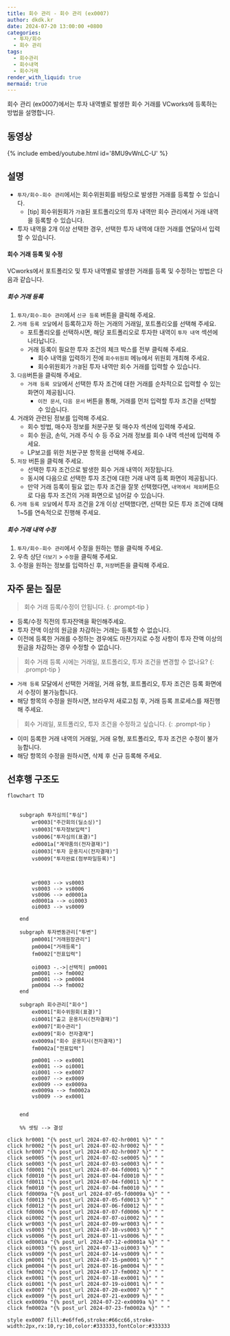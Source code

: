 ```yaml
---
title: 회수 관리 - 회수 관리 (ex0007)
author: dkdk.kr
date: 2024-07-20 13:00:00 +0800
categories:
  - 투자/회수
  - 회수 관리
tags:
  - 회수관리
  - 회수내역
  - 회수거래
render_with_liquid: true
mermaid: true
---
```

회수 관리 (ex0007)에서는 투자 내역별로 발생한 회수 거래를 VCworks에 등록하는 방법을 설명합니다.

## 동영상

{% include embed/youtube.html id='8MU9vWnLC-U' %}

## 설명
- `투자/회수-회수 관리`에서는 회수위원회를 바탕으로 발생한 거래를 등록할 수 있습니다.
	- [tip] 회수위원회가 `가결`된 포트폴리오의 투자 내역만 회수 관리에서 거래 내역을 등록할 수 있습니다.
- 투자 내역을 2개 이상 선택한 경우, 선택한 투자 내역에 대한 거래를 연달아서 입력할 수 있습니다.

#### 회수 거래 등록 및 수정

VCworks에서 포트폴리오 및 투자 내역별로 발생한 거래를 등록 및 수정하는 방법은 다음과 같습니다.

##### 회수 거래 등록
1. `투자/회수-회수 관리`에서 `신규 등록` 버튼을 클릭해 주세요.
2. `거래 등록 모달`에서 등록하고자 하는 거래의 거래일, 포트폴리오를 선택해 주세요.
	- 포트폴리오를 선택하시면, 해당 포트폴리오로 투자한 내역이 `투자 내역` 섹션에 나타납니다.
	- 거래 등록이 필요한 투자 조건의 체크 박스를 전부 클릭해 주세요.
		- 회수 내역을 입력하기 전에 `회수위원회` 메뉴에서 위원회 개최해 주세요.
		- 회수위원회가 `가결`된 투자 내역만 회수 거래를 입력할 수 있습니다.
3. `다음`버튼을 클릭해 주세요.
	- `거래 등록 모달`에서 선택한 투자 조건에 대한 거래를 순차적으로 입력할 수 있는 화면이 제공됩니다.
		- `이전 문서`, `다음 문서` 버튼을 통해, 거래를 먼저 입력할 투자 조건을 선택할 수 있습니다.
4. 거래와 관련된 정보를 입력해 주세요.
	- 회수 방법, 매수자 정보를 처분구분 및 매수자 섹션에 입력해 주세요.
	- 회수 원금, 손익, 거래 주식 수 등 주요 거래 정보를 회수 내역 섹션에 입력해 주세요.
	- LP보고를 위한 처분구분 항목을 선택해 주세요.
5. `저장` 버튼을 클릭해 주세요.
	- 선택한 투자 조건으로 발생한 회수 거래 내역이 저장됩니다.
	- 동시에 다음으로 선택한 투자 조건에 대한 거래 내역 등록 화면이 제공됩니다.
	- 만약 거래 등록이 필요 없는 투자 조건을 잘못 선택했다면, `내역에서 제외`버튼으로 다음 투자 조건의 거래 화면으로 넘어갈 수 있습니다.
6. `거래 등록 모달`에서 투자 조건을 2개 이상 선택했다면, 선택한 모든 투자 조건에 대해 1~5를 연속적으로 진행해 주세요.

##### 회수 거래 내역 수정
1. `투자/회수-회수 관리`에서 수정을 원하는 행을 클릭해 주세요.
2. 우측 상단 `더보기` > `수정`을 클릭해 주세요.
3. 수정을 원하는 정보를 입력하신 후, `저장`버튼을 클릭해 주세요.


## 자주 묻는 질문

> 회수 거래 등록/수정이 안됩니다.
{: .prompt-tip }
- 등록/수정 직전의 투자잔액을 확인해주세요.
- 투자 잔액 이상의 원금을 차감하는 거래는 등록할 수 없습니다.
- 이전에 등록한 거래를 수정하는 경우에도 마찬가지로 수정 사항이 투자 잔액 이상의 원금을 차감하는 경우 수정할 수 없습니다.

> 회수 거래 등록 시에는 거래일, 포트폴리오, 투자 조건을 변경할 수 없나요?
{: .prompt-tip }
- `거래 등록` 모달에서 선택한 거래일, 거래 유형, 포트폴리오, 투자 조건은 등록 화면에서 수정이 불가능합니다.
- 해당 항목의 수정을 원하시면, 브라우저 새로고침 후, 거래 등록 프로세스를 재진행해 주세요.

> 회수 거래일, 포트폴리오, 투자 조건을 수정하고 싶습니다.
{: .prompt-tip }
- 이미 등록한 거래 내역의 거래일, 거래 유형, 포트폴리오, 투자 조건은 수정이 불가능합니다.
- 해당 항목의 수정을 원하시면, 삭제 후 신규 등록해 주세요.


## 선후행 구조도

```mermaid
flowchart TD


    subgraph 투자심의["투심"]
        wr0003["주간회의(딜소싱)"]
        vs0003["투자정보입력"]
        vs0006["투자심의(표결)"]
        ed0001a["계약품의(전자결재)"]
        oi0003["투자 운용지시(전자결재)"]
        vs0009["투자완료(첨부파일등록)"]

        
        
        wr0003 --> vs0003
        vs0003 --> vs0006
        vs0006 --> ed0001a
        ed0001a --> oi0003
        oi0003 --> vs0009

    end

    subgraph 투자변동관리["투변"]
        pm0001["거래원장관리"]
        pm0004["거래등록"]
        fm0002["전표입력"]

        oi0003 -.->|선택적| pm0001
        pm0001 --> fm0002
        pm0001 --> pm0004
        pm0004 --> fm0002
    end

    subgraph 회수관리["회수"]
        ex0001["회수위원회(표결)"]
        oi0001["출고 운용지시(전자결재)"]
        ex0007["회수관리"]
        ex0009["회수 전자결재"]
        ex0009a["회수 운용지시(전자결재)"]
        fm0002a["전표입력"]

        pm0001 --> ex0001
        ex0001 --> oi0001
        oi0001 --> ex0007
        ex0007 --> ex0009
        ex0009 --> ex0009a
        ex0009a --> fm0002a
        vs0009 --> ex0001


    end

    %% 셋팅 --> 결성
    
click hr0001 "{% post_url 2024-07-02-hr0001 %}" " "
click hr0002 "{% post_url 2024-07-02-hr0002 %}" " "
click hr0007 "{% post_url 2024-07-02-hr0007 %}" " "
click se0005 "{% post_url 2024-07-02-se0005 %}" " "
click se0003 "{% post_url 2024-07-03-se0003 %}" " "
click fd0001 "{% post_url 2024-07-04-fd0001 %}" " "
click fd0010 "{% post_url 2024-07-04-fd0010 %}" " "
click fd0011 "{% post_url 2024-07-04-fd0011 %}" " "
click fm0010 "{% post_url 2024-07-04-fm0010 %}" " "
click fd0009a "{% post_url 2024-07-05-fd0009a %}" " "
click fd0013 "{% post_url 2024-07-05-fd0013 %}" " "
click fd0012 "{% post_url 2024-07-06-fd0012 %}" " "
click fd0006 "{% post_url 2024-07-07-fd0006 %}" " "
click oi0002 "{% post_url 2024-07-07-oi0002 %}" " "
click wr0003 "{% post_url 2024-07-09-wr0003 %}" " "
click vs0003 "{% post_url 2024-07-10-vs0003 %}" " "
click vs0006 "{% post_url 2024-07-11-vs0006 %}" " "
click ed0001a "{% post_url 2024-07-12-ed0001a %}" " "
click oi0003 "{% post_url 2024-07-13-oi0003 %}" " "
click vs0009 "{% post_url 2024-07-14-vs0009 %}" " "
click pm0001 "{% post_url 2024-07-15-pm0001 %}" " "
click pm0004 "{% post_url 2024-07-16-pm0004 %}" " "
click fm0002 "{% post_url 2024-07-17-fm0002 %}" " "
click ex0001 "{% post_url 2024-07-18-ex0001 %}" " "
click oi0001 "{% post_url 2024-07-19-oi0001 %}" " "
click ex0007 "{% post_url 2024-07-20-ex0007 %}" " "
click ex0009 "{% post_url 2024-07-21-ex0009 %}" " "
click ex0009a "{% post_url 2024-07-22-ex0009a %}" " "
click fm0002a "{% post_url 2024-07-23-fm0002a %}" " "

style ex0007 fill:#e6ffe6,stroke:#66cc66,stroke-width:2px,rx:10,ry:10,color:#333333,fontColor:#333333

```
